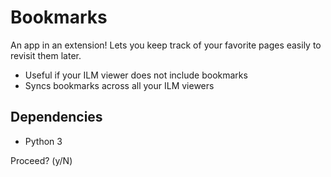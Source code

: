 # Bookmarks

An app in an extension! Lets you keep track of your favorite pages easily to revisit them later.

- Useful if your ILM viewer does not include bookmarks
- Syncs bookmarks across all your ILM viewers

## Dependencies

- Python 3

Proceed? (y/N) 